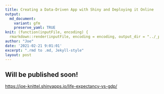 ```yaml
---
title: Creating a Data-Driven App with Shiny and Deploying it Online
output:
  md_document:
    variant: gfm
    preserve_yaml: TRUE
knit: (function(inputFile, encoding) {
  rmarkdown::render(inputFile, encoding = encoding, output_dir = "../_posts") })
author: "Joe"
date: '2021-02-21 9:01:01'
excerpt: ".rmd to .md, Jekyll-style"
layout: post
---
```


## Will be published soon!

https://joe-knittel.shinyapps.io/life-expectancy-vs-gdp/
